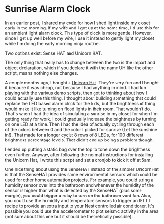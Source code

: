 # Sunrise Alarm Clock
In an earlier post, I shared my code for how I shed light inside my closet early in the morning. If my wife and I got up at the same time, I'd use this for an ambient light alarm clock. This type of clock is more gentle. However, since I get up well before my wife, I use it instead to gently light my closet while I'm doing the early morning ninja routine.

Two options exist: Sense HAT and Unicorn HAT. 

The only thing that really has to change between the two is the import and object declaration, which if you declare it with the name UH like the other script, means nothing else changes.

A couple months ago, I bought a [Unicorn Hat](http://shop.pimoroni.com/products/unicorn-hat). They're very fun and I bought it because it was cheap, not because I had anything in mind. I had fun playing with the various demo scripts, then got to thinking about how I could actually use this thing. I thought about building something that could replace the LED based alarm clock for the kids, but the brightness of thing would make it like turning on flood lights in their room. That wouldn't do. That's when I had the idea of simulating a sunrise in my closet for when I'm getting ready for work. I could gradually increase the brightness by turning on one LED at a time. Then I had the idea of actually cycling through each of the colors between 0 and the color I picked for sunrise (Let the sunshine in!). That made for a longer cycle: 8 rows of 8 LEDs, for 100 different brightness percentage levels. That didn't end up being a problem though.

I ended up putting a static bag over the top to tone down the brightness even further. Anyway, after following the normal instructions for installing the Unicorn Hat, I wrote this script and set a cronjob to kick it off at 5am.

One nice thing about using the SenseHAT instead of the simpler UnicornHat is that the SenseHAT provides some environmental sensors which could be used for other home automation projects. For example, you could string a humidity sensor over into the bathroom and whenever the humidity of the sensor is higher than what is detected by the SenseHAT (plus some margin), you could trigger a relay to turn on the bathroom vent fan. Also, you could use the humidity and temperature sensors to trigger an IFTTT recipe to provide an extra input to your Nest controlled air conditioner. It's possible you could use the accelerometer to plot seismic activity in the area (not sure about this one but it should be theoretically possible).
